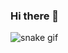 ### Hi there 👋

![snake gif](https://github.com/ufuktunca/ufuktunca/blob/output/github-contribution-grid-snake.gif)

<!--
**ufuktunca/ufuktunca** is a ✨ _special_ ✨ repository because its `README.md` (this file) appears on your GitHub profile.

Here are some ideas to get you started:

- 🔭 I’m currently working on ...
- 🌱 I’m currently learning ...
- 👯 I’m looking to collaborate on ...
- 🤔 I’m looking for help with ...
- 💬 Ask me about ...
- 📫 How to reach me: ...
- 😄 Pronouns: ...
- ⚡ Fun fact: ...
-->
